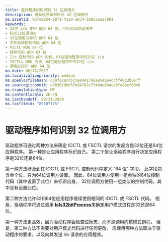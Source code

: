 ```yaml
---
title: 驱动程序如何识别 32 位调用方
description: 驱动程序如何识别 32 位调用方
ms.assetid: 9bfe9024-60f1-41ad-a034-160caaaa7801
keywords:
- 32位 i/o 支持 WDK 64 位，可识别32位调用方
- 标识32位调用方
- 32位调用方标识 WDK 64 位
- 文件系统控制代码 WDK 64 位
- FSCTL WDK 64 位
- 控制代码 WDK 64 位
- I/o 控制代码 WDK 内核，64位驱动程序中的32位 i/o
- IOCTLs WDK 内核，64位驱动程序中的32位 i/o
- 调用方标识 WDK 64 位
ms.date: 06/16/2017
ms.localizationpriority: medium
ms.openlocfilehash: d39fd2acd5c5a8441766ae541e4ccff46c2b667f
ms.sourcegitcommit: e769619bd37e04762c77444e8b4ce9fe86ef09cb
ms.translationtype: MT
ms.contentlocale: zh-CN
ms.lasthandoff: 08/31/2020
ms.locfileid: "89187175"
---
```

# <a name="how-drivers-identify-32-bit-callers"></a>驱动程序如何识别 32 位调用方





驱动程序可通过两种方法来确定 IOCTL 或 FSCTL 请求的发起方是32位还是64位应用程序。 第一种是让应用程序标识自己。 第二个是让驱动程序自行决定应用程序是32位还是64位。

第一种方法涉及到在 IOCTL 或 FSCTL 控制代码中定义 "64 位" 字段。 此字段包含单个位，只为64位调用方设置。 因此，64位调用方使用一组单独的64位控制代码（其中设置了此位）来标识自身。 32位调用方使用一组类似的控制代码，其中没有设置此位。

第二种方法允许32和64位应用程序继续使用相同的 IOCTL 或 FSCTL 代码。 相反，驱动程序将通过调用 [**IoIs32bitProcess**](/windows-hardware/drivers/ddi/wdm/nf-wdm-iois32bitprocess)来确定用户模式进程是32还是64位。

第一种方法更高效，因为驱动程序会检查位标志，而不是调用内核模式例程。 但是，第二种方法不需要对用户模式代码进行任何更改。 应使用哪种方法取决于驱动程序的要求，以及向其发送 i/o 请求的应用程序。

 

